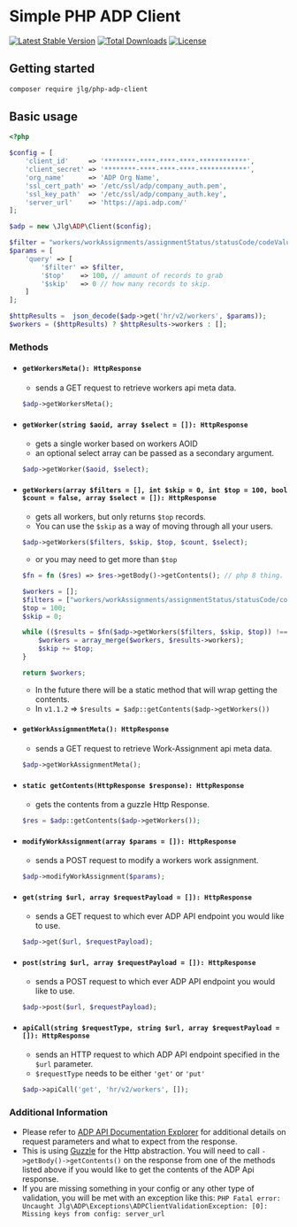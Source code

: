 # Simple PHP ADP Client
[![Latest Stable Version](http://poser.pugx.org/jlg/php-adp-client/v)](https://packagist.org/packages/jlg/php-adp-client) [![Total Downloads](http://poser.pugx.org/jlg/php-adp-client/downloads)](https://packagist.org/packages/jlg/php-adp-client) [![License](http://poser.pugx.org/jlg/php-adp-client/license)](https://packagist.org/packages/jlg/php-adp-client)

## Getting started

```zsh
composer require jlg/php-adp-client
```

## Basic usage

```php
<?php

$config = [
    'client_id'     => '********-****-****-****-************',
    'client_secret' => '********-****-****-****-************',
    'org_name'      => 'ADP Org Name',
    'ssl_cert_path' => '/etc/ssl/adp/company_auth.pem',
    'ssl_key_path'  => '/etc/ssl/adp/company_auth.key',
    'server_url'    => 'https://api.adp.com/'
];

$adp = new \Jlg\ADP\Client($config);

$filter = "workers/workAssignments/assignmentStatus/statusCode/codeValue eq 'A'";
$params = [
    'query' => [
        '$filter' => $filter,
        '$top'    => 100, // amount of records to grab
        '$skip'   => 0 // how many records to skip.
    ]
];

$httpResults =  json_decode($adp->get('hr/v2/workers', $params));
$workers = ($httpResults) ? $httpResults->workers : [];
```

### Methods
  - #### `getWorkersMeta(): HttpResponse`
     + sends a GET request to retrieve workers api meta data.
     
     ```php 
     $adp->getWorkersMeta();
     ```
  - #### `getWorker(string $aoid, array $select = []): HttpResponse`
     + gets a single worker based on workers AOID
     + an optional select array can be passed as a secondary argument.
     
     ```php
     $adp->getWorker($aoid, $select);
     ```
  - #### `getWorkers(array $filters = [], int $skip = 0, int $top = 100, bool $count = false, array $select = []): HttpResponse`
     + gets all workers, but only returns `$top` records. 
     + You can use the `$skip` as a way of moving through all your users.
     
     ```php
     $adp->getWorkers($filters, $skip, $top, $count, $select);
     ```
     + or you may need to get more than `$top`
     
     ```php
     $fn = fn ($res) => $res->getBody()->getContents(); // php 8 thing.
     
     $workers = [];
     $filters = ["workers/workAssignments/assignmentStatus/statusCode/codeValue eq 'A'"]; // you probably want to use a filter :)
     $top = 100;
     $skip = 0; 
     
     while (($results = $fn($adp->getWorkers($filters, $skip, $top)) !== null) {
         $workers = array_merge($workers, $results->workers);
         $skip += $top;
     }
     
     return $workers;
     ```
    + In the future there will be a static method that will wrap getting the contents.
    + In `v1.1.2` => `$results = $adp::getContents($adp->getWorkers())`
  - #### `getWorkAssignmentMeta(): HttpResponse`
    + sends a GET request to retrieve Work-Assignment api meta data.
     
     ```php
     $adp->getWorkAssignmentMeta();
     ```
  - #### `static getContents(HttpResponse $response): HttpResponse`
    + gets the contents from a guzzle Http Response.
    ```php
    $res = $adp::getContents($adp->getWorkers());
    ```
  - #### `modifyWorkAssignment(array $params = []): HttpResponse`
    + sends a POST request to modify a workers work assignment.
     
     ```php
     $adp->modifyWorkAssignment($params);
     ```
  - #### `get(string $url, array $requestPayload = []): HttpResponse`
    + sends a GET request to which ever ADP API endpoint you would like to use.
     
     ```php
     $adp->get($url, $requestPayload);
     ```
  - #### `post(string $url, array $requestPayload = []): HttpResponse`
    + sends a POST request to which ever ADP API endpoint you would like to use.
     
     ```php
     $adp->post($url, $requestPayload);
     ```
  - #### `apiCall(string $requestType, string $url, array $requestPayload = []): HttpResponse`
    + sends an HTTP request to which ADP API endpoint specified in the `$url` parameter.
    + `$requestType` needs to be either `'get'` or `'put'`
     
     ```php
     $adp->apiCall('get', 'hr/v2/workers', []);
     ```

### Additional Information
  - Please refer to [ADP API Documentation Explorer](https://developers.adp.com/articles/api/hcm-offrg-wfn/apiexplorer "ADP API Explorer") for additional details on request parameters and what to expect from the response.
  - This is using [Guzzle](https://github.com/guzzle/guzzle "Guzzle") for the Http abstraction. You will need to call `->getBody()->getContents()` on the response from one of the methods listed above if you would like to get the contents of the ADP Api response.
  - If you are missing something in your config or any other type of validation, you will be met with an exception like this: `PHP Fatal error:  Uncaught Jlg\ADP\Exceptions\ADPClientValidationException: [0]: Missing keys from config: server_url`


